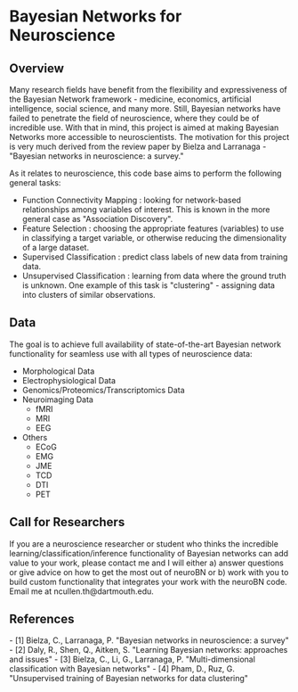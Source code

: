 # Bayesian Networks for Neuroscience

<h2>Overview</h2>
Many research fields have benefit from the flexibility and expressiveness of the Bayesian Network framework - medicine, economics, artificial intelligence, social science, and many more. Still, Bayesian networks have failed to penetrate the field of neuroscience, where they could be of incredible use. With that in mind, this project is aimed at making Bayesian Networks more accessible to neuroscientists. The motivation for this project is very much derived from the review paper by Bielza and Larranaga - "Bayesian networks in neuroscience: a survey."

As it relates to neuroscience, this code base aims to perform the following general tasks:
- Function Connectivity Mapping : looking for network-based relationships among variables of interest. This is
known in the more general case as "Association Discovery".
- Feature Selection : choosing the appropriate features (variables) to use in classifying a target variable, or otherwise
reducing the dimensionality of a large dataset.
- Supervised Classification : predict class labels of new data from training data.
- Unsupervised Classification : learning from data where the ground truth is unknown. One example of this task is "clustering" - assigning data into clusters of similar observations.

<h2>Data</h2>

The goal is to achieve full availability of state-of-the-art Bayesian network functionality for seamless use with all types of neuroscience data:
- Morphological Data
- Electrophysiological Data
- Genomics/Proteomics/Transcriptomics Data
- Neuroimaging Data
	- fMRI
	- MRI
	- EEG
- Others
	- ECoG
	- EMG
	- JME
	- TCD
	- DTI
	- PET

<h2>Call for Researchers</h2>
If you are a neuroscience researcher or student who thinks the incredible learning/classification/inference functionality of Bayesian networks can add value to your work, please contact me and I will either a) answer questions or give advice on how to get the most out of neuroBN or b) work with you to build custom functionality that integrates your work with the neuroBN code. Email me at ncullen.th@dartmouth.edu.


<h2>References</h2>
- [1] Bielza, C., Larranaga, P. "Bayesian networks in neuroscience: a survey"
- [2] Daly, R., Shen, Q., Aitken, S. "Learning Bayesian networks: approaches and issues"
- [3] Bielza, C., Li, G., Larranaga, P. "Multi-dimensional classification with Bayesian networks"
- [4] Pham, D., Ruz, G. "Unsupervised training of Bayesian networks for data clustering"